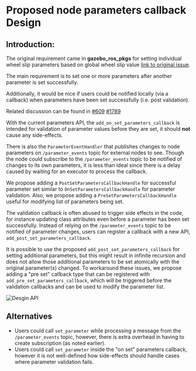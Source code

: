 # Proposed node parameters callback Design

## Introduction:

The original requirement came in **gazebo_ros_pkgs** for setting individual wheel slip parameters based on global wheel slip value [link to original issue](https://github.com/ros-simulation/gazebo_ros_pkgs/pull/1365). 

The main requirement is to set one or more parameters after another parameter is set successfully. 

Additionally, it would be nice if users could be notified locally (via a callback) when parameters have been set successfully (i.e. post validation).

Related discussion can be found in [#609](https://github.com/ros2/rclcpp/issues/609) [#1789](https://github.com/ros2/rclcpp/pull/1789)

With the current parameters API, the `add_on_set_parameters_callback` is intended for validation of parameter values before they are set, it should **not** cause any side-effects. 

There is also the `ParameterEventHandler` that publishes changes to node parameters on `/parameter_events` topic for external nodes to see. Though the node could subscribe to the `/parameter_events` topic to be notified of changes to its own parameters, it is less than ideal since there is a delay caused by waiting for an executor to process the callback.

We propose adding a `PostSetParametersCallbackHandle` for successful parameter set similar to `OnSetParametersCallbackHandle` for parameter validation. Also, we propose adding a `PreSetParametersCallbackHandle` useful for modifying list of parameters being set.

The validation callback is often abused to trigger side effects in the code, for instance updating class attributes even before a parameter has been set successfully. Instead of relying on the `/parameter_events` topic to be notified of parameter changes, users can register a callback with a new API, `add_post_set_parameters_callback`.

It is possible to use the proposed `add_post_set_parameters_callback` for setting additional parameters, but this might result in infinite recursion and does not allow those additional parameters to be set atomically with the original parameter(s) changed.
To workaround these issues, we propose adding a "pre set" callback type that can be registered with `add_pre_set_parameters_callback`, which will be triggered before the validation callbacks and can be used to modify the parameter list. 

![Desgin API](https://github.com/ros2/rclcpp/blob/deepanshu/local-param-changed-callback-support/rclcpp/doc/param_callback_design.png?raw=true)

## Alternatives

* Users could call `set_parameter` while processing a message from the `/parameter_events` topic, however, there is extra overhead in having to create subscription (as noted earlier).
* Users could call `set_parameter` inside the "on set" parameters callback, however it is not well-defined how side-effects should handle cases where parameter validation fails.